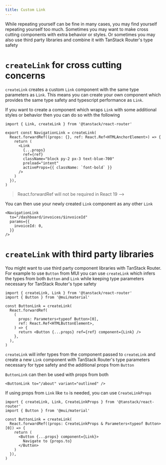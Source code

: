```yaml
---
title: Custom Link
---
```


While repeating yourself can be fine in many cases, you may find yourself repeating yourself too much. Sometimes you may want to make cross cutting components with extra behavior or styles. Or sometimes you may also use third party libraries and combine it with TanStack Router's type safety

# `createLink` for cross cutting concerns

`createLink` creates a custom `Link` component with the same type parameters as `Link`. This means you can create your own component which provides the same type safety and typescript performance as `Link`.

If you want to create a component which wraps `Link` with some additional styles or behavior then you can do so with the following

```tsx
import { Link, createLink } from '@tanstack/react-router'

export const NavigationLink = createLink(
  React.forwardRef((props: {}, ref: React.Ref<HTMLAnchorElement>) => {
    return (
      <Link
        {...props}
        ref={ref}
        className="block py-2 px-3 text-blue-700"
        preload="intent"
        activeProps={{ className: `font-bold` }}
      />
    )
  }),
)
```

> React.forwardRef will not be required in React 19 -->

You can then use your newly created `Link` component as any other `Link`

```tsx
<NavigationLink
  to="/dashboard/invoices/$invoiceId"
  params={{
    invoiceId: 0,
  }}
/>
```

# `createLink` with third party libraries

You might want to use third party component libraries with TanStack Router. For example to use `Button` from MUI you can use `createLink` which infers the types from both `Button` and `Link` while keeping type parameters necessary for TanStack Router's type safety

```tsx
import { createLink, Link } from '@tanstack/react-router'
import { Button } from '@mui/material'

const ButtonLink = createLink(
  React.forwardRef(
    (
      props: Parameters<typeof Button>[0],
      ref: React.Ref<HTMLButtonElement>,
    ) => {
      return <Button {...props} ref={ref} component={Link} />
    },
  ),
)
```

`createLink` will infer types from the component passed to `createLink` and create a new `Link` component with TanStack Router's type parameters necessary for type safety and the additional props from `Button`

`ButtonLink` can then be used with props from both

```tsx
<ButtonLink to="/about" variant="outlined" />
```

If using props from `Link` like `to` is needed, you can use `CreateLinkProps`

```tsx
import { createLink, Link, CreateLinkProps } from '@tanstack/react-router'
import { Button } from '@mui/material'

const ButtonLink = createLink(
  React.forwardRef((props: CreateLinkProps & Parameters<typeof Button>[0]) => {
    return (
      <Button {...props} component={Link}>
        Navigate to {props.to}
      </Button>
    )
  }),
)
```
